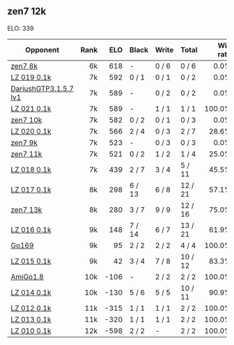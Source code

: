 ## zen7 12k ##

ELO: 339

Opponent | Rank | ELO | Black | Write | Total | Win rate
---------|-----:|----:|-------|-------|-------|-------:
[zen7 8k](zen7%208k.md) | 6k | 618 | - | 0 / 6 | 0 / 6 | 0.0%
[LZ 019 0.1k](LZ%20019%200.1k.md) | 7k | 592 | 0 / 1 | 0 / 1 | 0 / 2 | 0.0%
[DariushGTP3.1.5.7 lv1](DariushGTP3.1.5.7%20lv1.md) | 7k | 589 | - | 0 / 2 | 0 / 2 | 0.0%
[LZ 021 0.1k](LZ%20021%200.1k.md) | 7k | 589 | - | 1 / 1 | 1 / 1 | 100.0%
[zen7 10k](zen7%2010k.md) | 7k | 582 | 0 / 2 | 0 / 1 | 0 / 3 | 0.0%
[LZ 020 0.1k](LZ%20020%200.1k.md) | 7k | 566 | 2 / 4 | 0 / 3 | 2 / 7 | 28.6%
[zen7 9k](zen7%209k.md) | 7k | 523 | - | 0 / 3 | 0 / 3 | 0.0%
[zen7 11k](zen7%2011k.md) | 7k | 521 | 0 / 2 | 1 / 2 | 1 / 4 | 25.0%
[LZ 018 0.1k](LZ%20018%200.1k.md) | 7k | 439 | 2 / 7 | 3 / 4 | 5 / 11 | 45.5%
[LZ 017 0.1k](LZ%20017%200.1k.md) | 8k | 298 | 6 / 13 | 6 / 8 | 12 / 21 | 57.1%
[zen7 13k](zen7%2013k.md) | 8k | 280 | 3 / 7 | 9 / 9 | 12 / 16 | 75.0%
[LZ 016 0.1k](LZ%20016%200.1k.md) | 9k | 148 | 7 / 14 | 6 / 7 | 13 / 21 | 61.9%
[Go169](Go169.md) | 9k | 95 | 2 / 2 | 2 / 2 | 4 / 4 | 100.0%
[LZ 015 0.1k](LZ%20015%200.1k.md) | 9k | 42 | 3 / 4 | 7 / 8 | 10 / 12 | 83.3%
[AmiGo1.8](AmiGo1.8.md) | 10k | -106 | - | 2 / 2 | 2 / 2 | 100.0%
[LZ 014 0.1k](LZ%20014%200.1k.md) | 10k | -130 | 5 / 6 | 5 / 5 | 10 / 11 | 90.9%
[LZ 012 0.1k](LZ%20012%200.1k.md) | 11k | -315 | 1 / 1 | 1 / 1 | 2 / 2 | 100.0%
[LZ 013 0.1k](LZ%20013%200.1k.md) | 11k | -320 | 1 / 1 | 1 / 1 | 2 / 2 | 100.0%
[LZ 010 0.1k](LZ%20010%200.1k.md) | 12k | -598 | 2 / 2 | - | 2 / 2 | 100.0%
